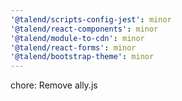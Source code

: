 ```yaml
---
'@talend/scripts-config-jest': minor
'@talend/react-components': minor
'@talend/module-to-cdn': minor
'@talend/react-forms': minor
'@talend/bootstrap-theme': minor
---
```


chore: Remove ally.js
